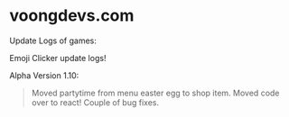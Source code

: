 # voongdevs.com

Update Logs of games:





Emoji Clicker update logs!

Alpha Version 1.10:
>Moved partytime from menu easter egg to shop item. 
>Moved code over to react! 
>Couple of bug fixes.
